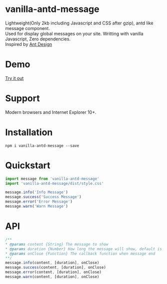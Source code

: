 # vanilla-antd-message
Lightweight(Only 2kb including Javascript and CSS after gzip), antd like message component.  
Used for display global messages on your site.
Writting with vanilla Javascript, Zero dependencies.  
Inspired by [Ant Design](https://ant.design/components/message/)

# Demo
[Try it out](https://minimalistying.github.io/#/messagedemo)

# Support
Modern browsers and Internet Explorer 10+.

# Installation
```
npm i vanilla-antd-message --save
```

# Quickstart
```js
import message from 'vanilla-antd-message'
import 'vanilla-antd-message/dist/style.css'

message.info('Info Message')
message.success('Success Message')
message.error('Error Message')
message.warn('Warn Message')
```

# API
```js
/**
* @params content {String} The message to show
* @params duration {Number} How long the message will show, default is 3000ms
* @params onClose {Function} The callback function when message end
**/
message.info(content, [duration], onClose)
message.success(content, [duration], onClose)
message.error(content, [duration], onClose)
message.warn(content, [duration], onClose)
```
